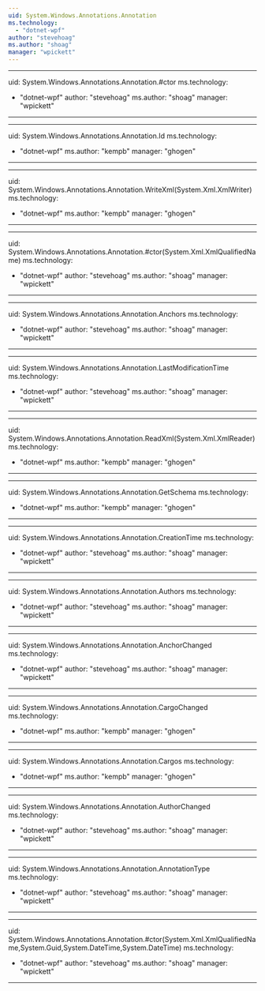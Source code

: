 ```yaml
---
uid: System.Windows.Annotations.Annotation
ms.technology: 
  - "dotnet-wpf"
author: "stevehoag"
ms.author: "shoag"
manager: "wpickett"
---
```


---
uid: System.Windows.Annotations.Annotation.#ctor
ms.technology: 
  - "dotnet-wpf"
author: "stevehoag"
ms.author: "shoag"
manager: "wpickett"
---

---
uid: System.Windows.Annotations.Annotation.Id
ms.technology: 
  - "dotnet-wpf"
ms.author: "kempb"
manager: "ghogen"
---

---
uid: System.Windows.Annotations.Annotation.WriteXml(System.Xml.XmlWriter)
ms.technology: 
  - "dotnet-wpf"
ms.author: "kempb"
manager: "ghogen"
---

---
uid: System.Windows.Annotations.Annotation.#ctor(System.Xml.XmlQualifiedName)
ms.technology: 
  - "dotnet-wpf"
author: "stevehoag"
ms.author: "shoag"
manager: "wpickett"
---

---
uid: System.Windows.Annotations.Annotation.Anchors
ms.technology: 
  - "dotnet-wpf"
author: "stevehoag"
ms.author: "shoag"
manager: "wpickett"
---

---
uid: System.Windows.Annotations.Annotation.LastModificationTime
ms.technology: 
  - "dotnet-wpf"
author: "stevehoag"
ms.author: "shoag"
manager: "wpickett"
---

---
uid: System.Windows.Annotations.Annotation.ReadXml(System.Xml.XmlReader)
ms.technology: 
  - "dotnet-wpf"
ms.author: "kempb"
manager: "ghogen"
---

---
uid: System.Windows.Annotations.Annotation.GetSchema
ms.technology: 
  - "dotnet-wpf"
ms.author: "kempb"
manager: "ghogen"
---

---
uid: System.Windows.Annotations.Annotation.CreationTime
ms.technology: 
  - "dotnet-wpf"
author: "stevehoag"
ms.author: "shoag"
manager: "wpickett"
---

---
uid: System.Windows.Annotations.Annotation.Authors
ms.technology: 
  - "dotnet-wpf"
author: "stevehoag"
ms.author: "shoag"
manager: "wpickett"
---

---
uid: System.Windows.Annotations.Annotation.AnchorChanged
ms.technology: 
  - "dotnet-wpf"
author: "stevehoag"
ms.author: "shoag"
manager: "wpickett"
---

---
uid: System.Windows.Annotations.Annotation.CargoChanged
ms.technology: 
  - "dotnet-wpf"
ms.author: "kempb"
manager: "ghogen"
---

---
uid: System.Windows.Annotations.Annotation.Cargos
ms.technology: 
  - "dotnet-wpf"
ms.author: "kempb"
manager: "ghogen"
---

---
uid: System.Windows.Annotations.Annotation.AuthorChanged
ms.technology: 
  - "dotnet-wpf"
author: "stevehoag"
ms.author: "shoag"
manager: "wpickett"
---

---
uid: System.Windows.Annotations.Annotation.AnnotationType
ms.technology: 
  - "dotnet-wpf"
author: "stevehoag"
ms.author: "shoag"
manager: "wpickett"
---

---
uid: System.Windows.Annotations.Annotation.#ctor(System.Xml.XmlQualifiedName,System.Guid,System.DateTime,System.DateTime)
ms.technology: 
  - "dotnet-wpf"
author: "stevehoag"
ms.author: "shoag"
manager: "wpickett"
---
